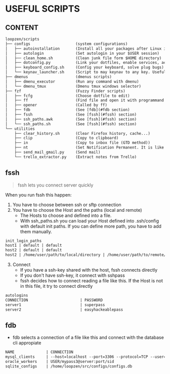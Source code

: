 # USEFUL SCRIPTS

## CONTENT
~~~txt
loopzen/scripts
├── configs                    (system configurations)
│   ├── autoinstallation       (Install all your packages after Linux installation)
│   ├── autologin              (Set autologin in your $USER session)
│   ├── clean_home.sh          (Clean junk file form $HOME directory)
│   ├── dotconfig.py           (Link your dotfiles, enable services, activate your shell...)
│   ├── keyboard_config.sh     (Config your keyboard, solve plug bugs)
│   └── keynav_launcher.sh     (Script to may keynav to any key. Useful with i3)
├── dmenus                     (dmenus scripts)
│   ├── dmenu_executor         (Run any command with dmenu)
│   └── dmenu_tmux             (Dmenu tmux windows selector)
├── fzf                        (Fuzzy Finder scripts)
│   ├── fcfg                   (Choose dotfile to edit)
│   ├── ff                     (Find file and open it with programmand defined in opener script)
│   ├── opener                 (Called by ff)
│   ├── fdb                    (See [fdb](#fdb section)
│   ├── fssh                   (See [fssh](#fssh) section)
│   ├── ssh_paths.awk          (See [fssh](#fssh) section)
│   └── ssh_paths.sh           (See [fssh](#fssh) section)
└── utilities
    ├── clear_history.sh       (Clear Firefox history, cache...)
    ├── clip                   (Copy to clipboard)
    ├── in                     (Copy to inbox file (GTD method))
    ├── nt                     (Set Notification Permanent. It is like a post_it)
    ├── send_mail_gmail.py     (Send mail)
    └── trello_extractor.py    (Extract notes from Trello)
~~~

## fssh

> fssh lets you connect server quickly

When you run fssh this happen:
1. You have to choose between ssh or sftp connection
2. You have to choose the Host and the paths (local and remote)
    * The Hosts to choose and defined into a file. 
    * With ssh_paths.sh you can load your Host defined into .ssh/config with
      default init paths. If you can define more path, you have to add them
      manually.

~~~txt
init_login_paths
host1 | default | default
host2 | default | default
host2 | /home/user/path/to/local/directory | /home/user/path/to/remote/directory
~~~

3. Connect
    * If you have a ssh-key shared with the host, fssh connects directly
    * If you don't have ssh-key, it connect with sshpass
    * fssh decides how to connect reading a file like this. If the Host is not
      in this file, it try to connect directly

~~~txt
autologins
CONNECTION                       | PASSWORD
server1                          | superpass
server2                          | easyhackeablepass
~~~

## fdb

* fdb selects a connection of a file like this and connect with the database cli
  appropiate

~~~txt
NAME              | CONNECTION
mysql_clients     | --host=localhost --port=3306 --protocol=TCP --user=user --password=pass --database=database
oracle_workers    | USER/mypass3@server:port/sid
sqlite_configs    | /home/loopzen/src/configs/configs.db
~~~
